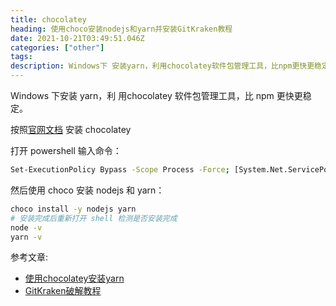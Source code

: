 ```yaml
---
title: chocolatey
heading: 使用choco安装nodejs和yarn并安装GitKraken教程
date: 2021-10-21T03:49:51.046Z
categories: ["other"]
tags: 
description: Windows下 安装yarn，利用chocolatey软件包管理工具，比npm更快更稳定
---
```


Windows 下安装 yarn，利 用chocolatey 软件包管理工具，比 npm 更快更稳定。

按照[官网文档](https://chocolatey.org/install) 安装 chocolatey 

打开 powershell 输入命令：
```bash
Set-ExecutionPolicy Bypass -Scope Process -Force; [System.Net.ServicePointManager]::SecurityProtocol = [System.Net.ServicePointManager]::SecurityProtocol -bor 3072; iex ((New-Object System.Net.WebClient).DownloadString('https://community.chocolatey.org/install.ps1'))
```

然后使用 choco 安装 nodejs 和 yarn： 
```bash 
choco install -y nodejs yarn
# 安装完成后重新打开 shell 检测是否安装完成
node -v
yarn -v
```




参考文章:  
- [使用chocolatey安装yarn](https://blog.csdn.net/weixin_42661321/article/details/87887898)
- [GitKraken破解教程](https://www.mengyilingjian-eric.top/index.php/archives/gitkraken.html#)


